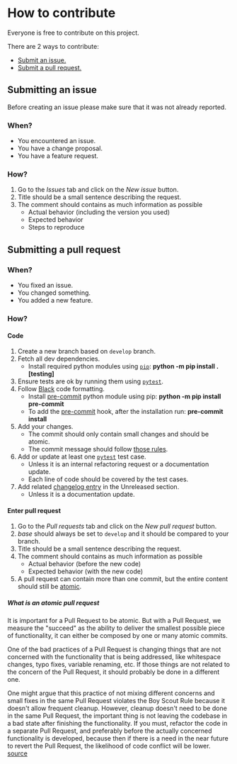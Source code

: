 # How to contribute

Everyone is free to contribute on this project.

There are 2 ways to contribute:

- [Submit an issue.](#submitting-an-issue)
- [Submit a pull request.](#submitting-a-pull-request)

## Submitting an issue

Before creating an issue please make sure that it was not already reported.

### When?

- You encountered an issue.
- You have a change proposal.
- You have a feature request.

### How?

1) Go to the *Issues* tab and click on the *New issue* button.
2) Title should be a small sentence describing the request.
3) The comment should contains as much information as possible
    * Actual behavior (including the version you used)
    * Expected behavior
    * Steps to reproduce

## Submitting a pull request

### When?

- You fixed an issue.
- You changed something.
- You added a new feature.

### How?

#### Code

1) Create a new branch based on `develop` branch.
2) Fetch all dev dependencies.
    * Install required python modules using [`pip`](https://pypi.org/project/pip/): **python -m pip install .[testing]**
3) Ensure tests are ok by running them using [`pytest`](http://doc.pytest.org/en/latest/index.html).
4) Follow [Black](https://black.readthedocs.io/en/stable/) code formatting.
    * Install [pre-commit](https://pre-commit.com) python module using pip: **python -m pip install pre-commit**
    * To add the [pre-commit](https://pre-commit.com) hook, after the installation run: **pre-commit install**
5) Add your changes.
    * The commit should only contain small changes and should be atomic.
    * The commit message should follow [those rules](https://chris.beams.io/posts/git-commit/).
6) Add or update at least one [`pytest`](http://doc.pytest.org/en/latest/index.html) test case.
    * Unless it is an internal refactoring request or a documentation update.
    * Each line of code should be covered by the test cases.
7) Add related [changelog entry](https://keepachangelog.com/en/1.1.0/) in the Unreleased section.
    * Unless it is a documentation update.

#### Enter pull request

1) Go to the *Pull requests* tab and click on the *New pull request* button.
2) *base* should always be set to `develop` and it should be compared to your branch.
3) Title should be a small sentence describing the request.
4) The comment should contains as much information as possible
    * Actual behavior (before the new code)
    * Expected behavior (with the new code)
5) A pull request can contain more than one commit, but the entire content should still be [atomic](#what-is-an-atomic-pull-request).

##### What is an atomic pull request

It is important for a Pull Request to be atomic. But with a Pull Request, we measure the "succeed" as the ability to deliver the smallest possible piece of functionality, it can either be composed by one or many atomic commits.

One of the bad practices of a Pull Request is changing things that are not concerned with the functionality that is being addressed, like whitespace changes, typo fixes, variable renaming, etc. If those things are not related to the concern of the Pull Request, it should probably be done in a different one.

One might argue that this practice of not mixing different concerns and small fixes in the same Pull Request violates the Boy Scout Rule because it doesn't allow frequent cleanup. However, cleanup doesn't need to be done in the same Pull Request, the important thing is not leaving the codebase in a bad state after finishing the functionality. If you must, refactor the code in a separate Pull Request, and preferably before the actually concerned functionality is developed, because then if there is a need in the near future to revert the Pull Request, the likelihood of code conflict will be lower. [source](https://medium.com/@fagnerbrack/one-pull-request-one-concern-e84a27dfe9f1)